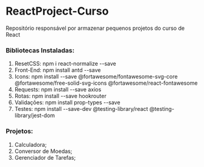 # ReactProject-Curso
Repositório responsável por armazenar pequenos projetos do curso de React

### Bibliotecas Instaladas:
1. ResetCSS: npm i react-normalize  --save
2. Front-End: npm install antd  --save
3. Icons: npm install --save @fortawesome/fontawesome-svg-core @fortawesome/free-solid-svg-icons @fortawesome/react-fontawesome
4. Requests: npm install --save axios
5. Rotas: npm install --save hookrouter
6. Validações: npm install prop-types  --save
7. Testes: npm install --save-dev @testing-library/react @testing-library/jest-dom

### Projetos:
1. Calculadora;
2. Conversor de Moedas;
3. Gerenciador de Tarefas;
